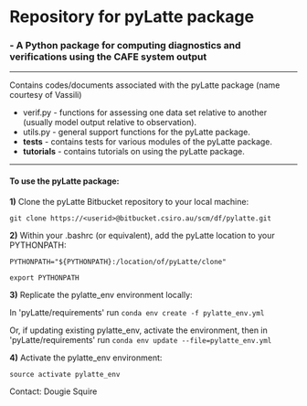 # **Repository for pyLatte package** #
### - A Python package for computing diagnostics and verifications using the CAFE system output 

--------------------------
Contains codes/documents associated with the pyLatte package (name courtesy of Vassili)
* verif.py - functions for assessing one data set relative to another (usually model output relative to observation).
* utils.py - general support functions for the pyLatte package. 
* **tests** - contains tests for various modules of the pyLatte package.
* **tutorials** - contains tutorials on using the pyLatte package.

--------------------------
#### To use the pyLatte package:
**1)**   Clone the pyLatte Bitbucket repository to your local machine: 
 
`git clone https://<userid>@bitbucket.csiro.au/scm/df/pylatte.git`
 
**2)**   Within your .bashrc (or equivalent), add the pyLatte location to your PYTHONPATH:

`PYTHONPATH="${PYTHONPATH}:/location/of/pyLatte/clone"`

`export PYTHONPATH`
 
**3)**   Replicate the pylatte_env environment locally:

In 'pyLatte/requirements' run `conda env create -f pylatte_env.yml`

Or, if updating existing pylatte_env, activate the environment, then in 'pyLatte/requirements' run `conda env update --file=pylatte_env.yml`

**4)**   Activate the pylatte_env environment:

`source activate pylatte_env`

Contact: Dougie Squire

